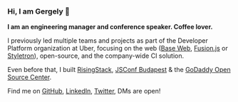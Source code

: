 ### Hi, I am Gergely 👋

**I am an engineering manager and conference speaker. Coffee lover.**

I previously led multiple teams and projects as part of the Developer Platform organization at Uber, focusing on the web ([Base Web](https://baseweb.design/), [Fusion.js](https://fusionjs.com/) or [Styletron](https://www.styletron.org/)), open-source, and the company-wide CI solution.

Even before that, I built [RisingStack](https://risingstack.com), [JSConf Budapest](https://jsconfbp.com) & the [GoDaddy Open Source Center](https://godaddy.github.io).

Find me on [GitHub](https://github.com/gergelyke), [LinkedIn](https://www.linkedin.com/in/nthgergo), [Twitter](https://twitter.com/nthgergo), DMs are open!
